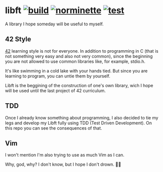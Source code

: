 # libft [![build](https://github.com/tiolula/tdd_libft/actions/workflows/build.yml/badge.svg)](https://github.com/tiolula/tdd_libft/actions/workflows/build.yml) [![norminette](https://github.com/tiolula/tdd_libft/actions/workflows/norminette.yml/badge.svg)](https://github.com/tiolula/tdd_libft/actions/workflows/norminette.yml)  [![test](https://github.com/tiolula/tdd_libft/actions/workflows/test.yml/badge.svg)](https://github.com/tiolula/tdd_libft/actions/workflows/test.yml)

A library I hope someday will be useful to myself.

## 42 Style

[42](https://en.wikipedia.org/wiki/42_(school)) learning style is not for everyone. In addition to programming in C (that is not something very easy and also not very common), since the beginning you are not allowed to use common libraries like, for example, stdio.h.

It's like swimming in a cold lake with your hands tied. But since you are learning to program, you can untie them by yourself. 

Libft is the beggining of the construction of one's own library, wich I hope will be used until the last project of 42 curriculum.

## TDD

Once I already know something about programming, I also decided to tie my legs and develop my Libft fully using TDD (Test Driven Development). On this repo you can see the consequences of that.

## Vim

I won't mention I'm also trying to use as much Vim as I can.

Why, god, why? I don't know, but I hope I don't drown. 🏊🏽
